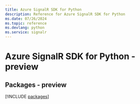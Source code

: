 ```yaml
---
title: Azure SignalR SDK for Python
description: Reference for Azure SignalR SDK for Python
ms.date: 07/26/2024
ms.topic: reference
ms.devlang: python
ms.service: signalr
---
```

# Azure SignalR SDK for Python - preview
## Packages - preview
[!INCLUDE [packages](signalr-index.md)]